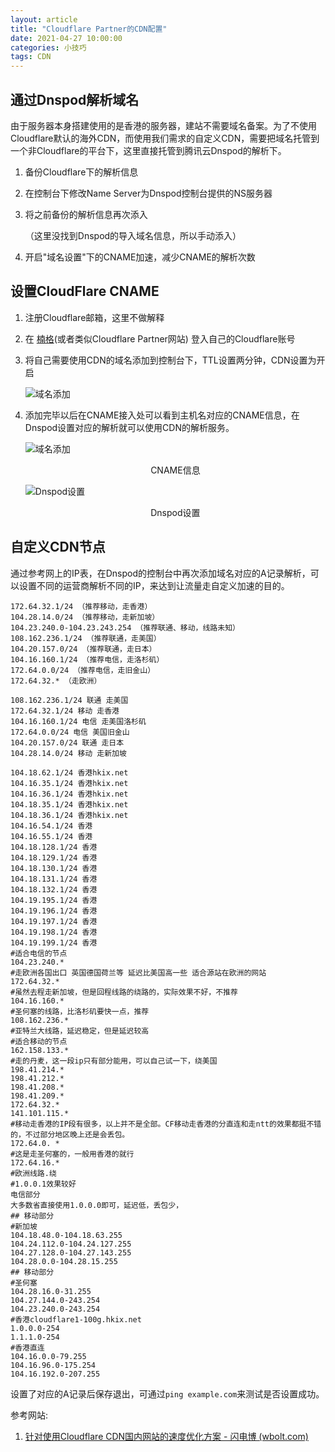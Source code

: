 ```yaml
---
layout: article
title: "Cloudflare Partner的CDN配置"
date: 2021-04-27 10:00:00
categories: 小技巧
tags: CDN
---
```


## 通过Dnspod解析域名

​    由于服务器本身搭建使用的是香港的服务器，建站不需要域名备案。为了不使用Cloudflare默认的海外CDN，而使用我们需求的自定义CDN，需要把域名托管到一个非Cloudflare的平台下，这里直接托管到腾讯云Dnspod的解析下。

1. 备份Cloudflare下的解析信息

2. 在控制台下修改Name Server为Dnspod控制台提供的NS服务器

3. 将之前备份的解析信息再次添入

   （这里没找到Dnspod的导入域名信息，所以手动添入）

4. 开启"域名设置"下的CNAME加速，减少CNAME的解析次数

## 设置CloudFlare CNAME

1. 注册Cloudflare邮箱，这里不做解释

2. 在 [楠格](https://cdn.ink/)(或者类似Cloudflare Partner网站) 登入自己的Cloudflare账号

3. 将自己需要使用CDN的域名添加到控制台下，TTL设置两分钟，CDN设置为开启

   ![域名添加](https://lsky.halc.top/hIWDDR.png)

4. 添加完毕以后在CNAME接入处可以看到主机名对应的CNAME信息，在Dnspod设置对应的解析就可以使用CDN的解析服务。

   ![域名添加](https://lsky.halc.top/C0TJFQ.png)

   <!-- markdownlint-disable MD033 -->
   <div align=center>CNAME信息 </div>

   ![Dnspod设置](https://lsky.halc.top/zI17lg.png)

   <div align=center>Dnspod设置 </div>

## 自定义CDN节点

​    通过参考网上的IP表，在Dnspod的控制台中再次添加域名对应的A记录解析，可以设置不同的运营商解析不同的IP，来达到让流量走自定义加速的目的。

```plain
172.64.32.1/24 （推荐移动，走香港）
104.28.14.0/24 （推荐移动，走新加坡）
104.23.240.0-104.23.243.254 （推荐联通、移动，线路未知）
108.162.236.1/24 （推荐联通，走美国）
104.20.157.0/24 （推荐联通，走日本）
104.16.160.1/24 （推荐电信，走洛杉矶）
172.64.0.0/24 （推荐电信，走旧金山）
172.64.32.* （走欧洲）
 
108.162.236.1/24 联通 走美国
172.64.32.1/24 移动 走香港
104.16.160.1/24 电信 走美国洛杉矶
172.64.0.0/24 电信 美国旧金山
104.20.157.0/24 联通 走日本
104.28.14.0/24 移动 走新加坡
 
104.18.62.1/24 香港hkix.net
104.16.35.1/24 香港hkix.net
104.16.36.1/24 香港hkix.net
104.18.35.1/24 香港hkix.net
104.18.36.1/24 香港hkix.net
104.16.54.1/24 香港
104.16.55.1/24 香港
104.18.128.1/24 香港
104.18.129.1/24 香港
104.18.130.1/24 香港
104.18.131.1/24 香港
104.18.132.1/24 香港
104.19.195.1/24 香港
104.19.196.1/24 香港
104.19.197.1/24 香港
104.19.198.1/24 香港
104.19.199.1/24 香港
#适合电信的节点
104.23.240.*
#走欧洲各国出口 英国德国荷兰等 延迟比美国高一些 适合源站在欧洲的网站
172.64.32.*
#虽然去程走新加坡，但是回程线路的绕路的，实际效果不好，不推荐
104.16.160.*
#圣何塞的线路，比洛杉矶要快一点，推荐
108.162.236.*
#亚特兰大线路，延迟稳定，但是延迟较高
#适合移动的节点
162.158.133.* 
#走的丹麦，这一段ip只有部分能用，可以自己试一下，绕美国
198.41.214.*
198.41.212.*
198.41.208.*
198.41.209.*
172.64.32.*
141.101.115.*
#移动走香港的IP段有很多，以上并不是全部。CF移动走香港的分直连和走ntt的效果都挺不错的，不过部分地区晚上还是会丢包。
172.64.0. *
#这是走圣何塞的，一般用香港的就行
172.64.16.* 
#欧洲线路.绕
#1.0.0.1效果较好
电信部分
大多数省直接使用1.0.0.0即可，延迟低，丢包少，
## 移动部分
#新加坡
104.18.48.0-104.18.63.255
104.24.112.0-104.24.127.255
104.27.128.0-104.27.143.255
104.28.0.0-104.28.15.255
## 移动部分
#圣何塞 
104.28.16.0-31.255
104.27.144.0-243.254
104.23.240.0-243.254
#香港cloudflare1-100g.hkix.net
1.0.0.0-254
1.1.1.0-254
#香港直连
104.16.0.0-79.255
104.16.96.0-175.254
104.16.192.0-207.255
```

设置了对应的A记录后保存退出，可通过`ping example.com`来测试是否设置成功。

参考网站:

1. [针对使用Cloudflare CDN国内网站的速度优化方案 - 闪电博 (wbolt.com)](https://www.wbolt.com/optimization-for-cn-websites-using-cloudflare.html)
